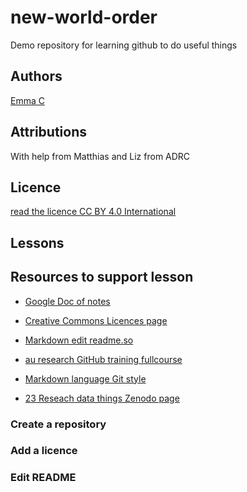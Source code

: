 # new-world-order
Demo repository for learning github to do useful things

## Authors

[Emma C](https://github.com/emmac123)

## Attributions

With help from Matthias and Liz from ADRC

## Licence
[read the licence CC BY 4.0 International](/LICENCE.md)

## Lessons

## Resources to support lesson

* [Google Doc of notes](https://docs.google.com/document/d/1DHYE7G-O910Aes3rS8PZ87FK3xXIC_z6nTGy7gVH4PU/edit#)

* [Creative Commons Licences page](https://creativecommons.org/licenses/by/4.0/)

* [Markdown edit readme.so](https://readme.so/editor)

* [au research GitHub training fullcourse](https://au-research.github.io/github-training/)

* [Markdown language Git style](https://docs.github.com/en/github/writing-on-github/getting-started-with-writing-and-formatting-on-github/basic-writing-and-formatting-syntax#links)

* [23 Reseach data things Zenodo page](https://zenodo.org/record/3955524#.YKW-qJMzYUQ)

### Create a repository
### Add a licence
### Edit README
